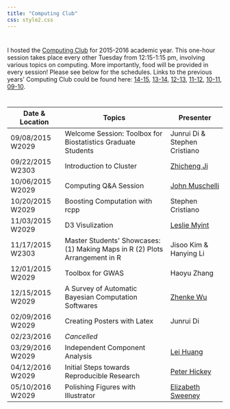 ```yaml
---
title: "Computing Club"
css: style2.css
---
```

#

#
<script>
  (function(i,s,o,g,r,a,m){i['GoogleAnalyticsObject']=r;i[r]=i[r]||function(){
  (i[r].q=i[r].q||[]).push(arguments)},i[r].l=1*new Date();a=s.createElement(o),
  m=s.getElementsByTagName(o)[0];a.async=1;a.src=g;m.parentNode.insertBefore(a,m)
  })(window,document,'script','https://www.google-analytics.com/analytics.js','ga');

  ga('create', 'UA-99094202-1', 'auto');
  ga('send', 'pageview');

</script>

I hosted the [Computing Club](http://www.jhsph.edu/departments/biostatistics/academics-and-student-life/student-learning-groups/computing-club.html) for 2015-2016 academic year. This one-hour session takes place every other Tuesday from 12:15-1:15 pm, involving various topics on computing. More importantly, food will be provided in every session! Please see below for the schedules. Links to the previous years' Computing Club could be found here: [14-15](http://www.biostat.jhsph.edu/~ydu/comp_club.html), [13-14](http://www.biostat.jhsph.edu/~jbai/compclub.html), [12-13](http://www.biostat.jhsph.edu/~afisher/ComputingClub/), [11-12](http://www.biostat.jhsph.edu/~afrazee/old/computingclub.html), [10-11](http://www.biostat.jhsph.edu/bit/compintro/), [09-10](http://www.biostat.jhsph.edu/bit/compintro/index_0910.html).

#

#
<center>

Date \& Location  | Topics  | Presenter
---------------| ----------------------------  | -------------
09/08/2015 W2029   |   Welcome Session: Toolbox for Biostatistics Graduate Students   |Junrui Di \& Stephen Cristiano  
09/22/2015 W2303   |   Introduction to Cluster   |   [Zhicheng Ji](http://www.biostat.jhsph.edu/~zji4/)  
10/06/2015 W2029   |   Computing Q\&A Session   |   [John Muschelli](http://johnmuschelli.com/)
10/20/2015 W2029   |   Boosting Computation with rcpp   |   Stephen Cristiano  
11/03/2015 W2029    |   D3 Visulization   |   [Leslie Myint](https://lesliemyint.wordpress.com/)  
11/17/2015 W2303   |   Master Students' Showcases: (1) Making Maps in R (2) Plots Arrangement in R   |   Jisoo Kim  \& Hanying Li  
12/01/2015 W2029   |   Toolbox for GWAS  |  Haoyu Zhang
12/15/2015 W2029   |   A Survey of Automatic Bayesian Computation Softwares   |   [Zhenke Wu](http://zhenkewu.com/)  
02/09/2016 W2029   |   Creating Posters with Latex   |   Junrui Di
02/23/2016         |   _Cancelled_                        |    
03/29/2016 W2029   |   Independent Component Analysis   |   [Lei Huang](http://www.biostat.jhsph.edu/~lehuang/)  
04/12/2016 W2029   |   Initial Steps towards Reproducible Research   |   [Peter Hickey](http://peterhickey.org/)  
05/10/2016 W2029   |   Polishing Figures with Illustrator   |   [Elizabeth Sweeney](https://elizabethmargaretsweeney.wordpress.com/)  

</center>




